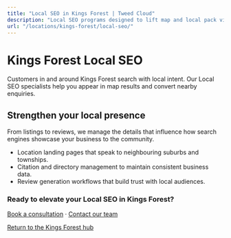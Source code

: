```yaml
---
title: "Local SEO in Kings Forest | Tweed Cloud"
description: "Local SEO programs designed to lift map and local pack visibility for Kings Forest businesses."
url: "/locations/kings-forest/local-seo/"
---
```


# Kings Forest Local SEO

Customers in and around Kings Forest search with local intent. Our Local SEO specialists help you appear in map results and convert nearby enquiries.

## Strengthen your local presence

From listings to reviews, we manage the details that influence how search engines showcase your business to the community.

- Location landing pages that speak to neighbouring suburbs and townships.
- Citation and directory management to maintain consistent business data.
- Review generation workflows that build trust with local audiences.

### Ready to elevate your Local SEO in Kings Forest?

[Book a consultation](/consultation/) · [Contact our team](/contact/)

[Return to the Kings Forest hub](/locations/kings-forest/)
